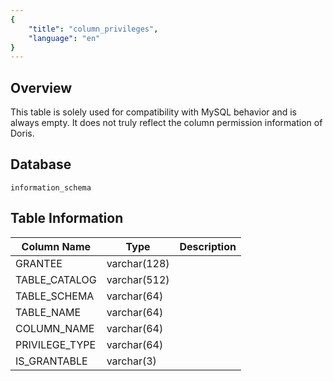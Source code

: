 ```yaml
---
{
    "title": "column_privileges",
    "language": "en"
}
---
```


## Overview

This table is solely used for compatibility with MySQL behavior and is always empty. It does not truly reflect the column permission information of Doris.

## Database

```
information_schema
```

## Table Information

| Column Name    | Type         | Description |
| -------------- | ------------ | ----------- |
| GRANTEE        | varchar(128) |             |
| TABLE_CATALOG  | varchar(512) |             |
| TABLE_SCHEMA   | varchar(64)  |             |
| TABLE_NAME     | varchar(64)  |             |
| COLUMN_NAME    | varchar(64)  |             |
| PRIVILEGE_TYPE | varchar(64)  |             |
| IS_GRANTABLE   | varchar(3)   |             |